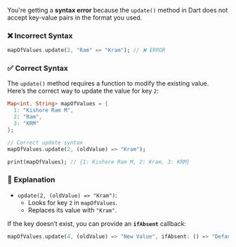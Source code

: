 You're getting a **syntax error** because the `update()` method in Dart does not accept key-value pairs in the format you used.  

### ❌ **Incorrect Syntax**
```dart
mapOfValues.update(2, "Ram" => "Kram"); // ❌ ERROR
```

### ✅ **Correct Syntax**
The `update()` method requires a function to modify the existing value. Here’s the correct way to update the value for key `2`:

```dart
Map<int, String> mapOfValues = {
  1: "Kishore Ram M",
  2: "Ram",
  3: "KRM"
};

// Correct update syntax
mapOfValues.update(2, (oldValue) => "Kram");

print(mapOfValues); // {1: Kishore Ram M, 2: Kram, 3: KRM}
```

### 🔹 **Explanation**
- `update(2, (oldValue) => "Kram")`:  
  - Looks for key `2` in `mapOfValues`.  
  - Replaces its value with `"Kram"`.  

If the key doesn’t exist, you can provide an **`ifAbsent`** callback:  
```dart
mapOfValues.update(4, (oldValue) => "New Value", ifAbsent: () => "Default Value");
```


